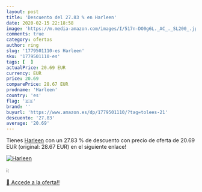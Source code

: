 ```yaml
---
layout: post
title: 'Descuento del 27.83 % en Harleen'
date: 2020-02-15 22:18:58
image: 'https://m.media-amazon.com/images/I/517n-DO0g6L._AC_._SL200_.jpg'
comments: true
category: ofertas
author: ring
slug: '1779501110-es Harleen'
sku: '1779501110-es'
tags: [  ]
actualPrice: 20.69 EUR
currency: EUR
price: 20.69
comparePrice: 28.67 EUR
prodname: 'Harleen'
country: 'es'
flag: '🇪🇸'
brand: ''
buyurl: 'https://www.amazon.es/dp/1779501110/?tag=tolees-21'
descuento: '27.83'
average: '20.69'
---
```


Tienes [Harleen](https://www.amazon.es/dp/1779501110/?tag=tolees-21) con un 27.83 % de descuento con precio de oferta de 20.69 EUR (original: 28.67 EUR) en el siguiente enlace!

[![Harleen](https://m.media-amazon.com/images/I/517n-DO0g6L._AC_._SL200_.jpg)](https://www.amazon.es/dp/1779501110/?tag=tolees-21)

ℹ️:


[🛒 Accede a la oferta!!](https://www.amazon.es/dp/1779501110/?tag=tolees-21)
